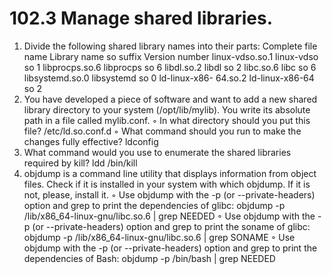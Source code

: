 # 102.3 Manage shared libraries.

1. Divide the following shared library names into their parts:
Complete file name Library name so suffix Version number
linux-vdso.so.1 linux-vdso so 1
libprocps.so.6 libprocps so 6
libdl.so.2 libdl so 2
libc.so.6 libc so 6
libsystemd.so.0 libsystemd so 0
ld-linux-x86-
64.so.2
ld-linux-x86-64 so 2
2. You have developed a piece of software and want to add a new shared library directory to your
system (/opt/lib/mylib). You write its absolute path in a file called mylib.conf.
◦ In what directory should you put this file?
/etc/ld.so.conf.d
◦ What command should you run to make the changes fully effective?
ldconfig
3. What command would you use to enumerate the shared libraries required by kill?
ldd /bin/kill
1. objdump is a command line utility that displays information from object files. Check if it is
installed in your system with which objdump. If it is not, please, install it.
◦ Use objdump with the -p (or --private-headers) option and grep to print the
dependencies of glibc:
objdump -p /lib/x86_64-linux-gnu/libc.so.6 | grep NEEDED
◦ Use objdump with the -p (or --private-headers) option and grep to print the soname of
glibc:
objdump -p /lib/x86_64-linux-gnu/libc.so.6 | grep SONAME
◦ Use objdump with the -p (or --private-headers) option and grep to print the
dependencies of Bash:
objdump -p /bin/bash | grep NEEDED